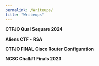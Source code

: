 ```yaml
---
permalink: /Writeups/
title: "Writeups"
---
```


<p><a href="/Writeups/CTFJO-Qual-Sequare-2024/" style="text-decoration: none; font-weight: bold;">CTFJO Qual Sequare 2024</a></p>


<p><a href="/Writeups/Aliens-CTF-RSA/" style="text-decoration: none; font-weight: bold;">Aliens CTF - RSA</a></p>


<p><a href="/Writeups/CTFJO-FINAL-Cisco-Router-Configuration/" style="text-decoration: none; font-weight: bold;">CTFJO FINAL Cisco Router Configuration</a></p>


<p><a href="/Writeups/NCSC-Chall1-Finals-2023/" style="text-decoration: none; font-weight: bold;">NCSC Chall#1 Finals 2023</a></p>

